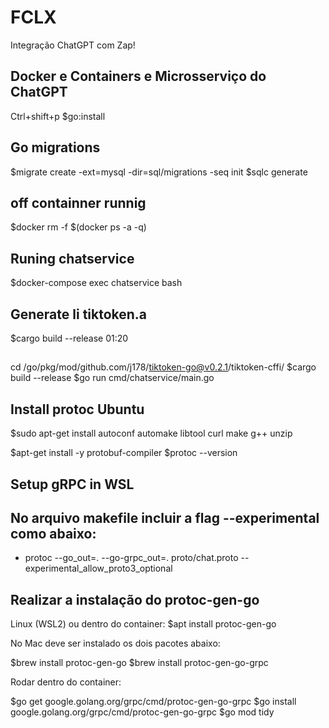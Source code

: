 # FCLX

Integração  ChatGPT com Zap!

## Docker e Containers e Microsserviço do ChatGPT
Ctrl+shift+p
$go:install

## Go migrations
$migrate create -ext=mysql -dir=sql/migrations -seq init
$sqlc generate 

## off containner runnig
$docker rm -f $(docker ps -a -q)

## Runing chatservice
$docker-compose exec chatservice bash

## Generate li tiktoken.a
$cargo build --release 01:20

##
cd /go/pkg/mod/github.com/j178/tiktoken-go@v0.2.1/tiktoken-cffi/
$cargo build --release
$go run cmd/chatservice/main.go

## Install protoc Ubuntu
$sudo apt-get install autoconf automake libtool curl make g++ unzip

$apt-get install -y protobuf-compiler
$protoc --version

## Setup gRPC in WSL
## No arquivo makefile incluir a flag  --experimental como abaixo:

- protoc --go_out=. --go-grpc_out=. proto/chat.proto --experimental_allow_proto3_optional

## Realizar a instalação do protoc-gen-go

Linux (WSL2) ou dentro do container:
$apt install protoc-gen-go 

No Mac deve ser instalado os dois pacotes abaixo:

$brew install protoc-gen-go
$brew install protoc-gen-go-grpc 

Rodar dentro do container:

$go get google.golang.org/grpc/cmd/protoc-gen-go-grpc
$go install google.golang.org/grpc/cmd/protoc-gen-go-grpc
$go mod tidy
